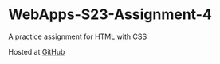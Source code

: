 # WebApps-S23-Assignment-4
A practice assignment for HTML with CSS


Hosted at [GitHub](https://44-563-web-apps-s23.github.io/44563-webapps-s23-assignment4-chandan-vavilala/play.html)
